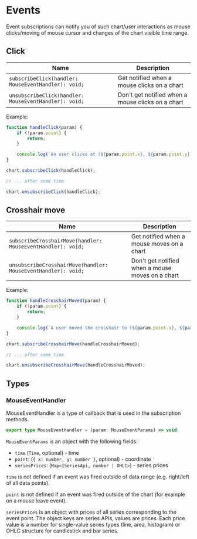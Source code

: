 # Events

Event subscriptions can notify you of such chart/user interactions as mouse clicks/moving of mouse cursor and changes of the chart visible time range.

## Click

|Name|Description|
|-|-|
|`subscribeClick(handler: MouseEventHandler): void;`|Get notified when a mouse clicks on a chart|
|`unsubscribeClick(handler: MouseEventHandler): void;`|Don't get notified when a mouse clicks on a chart|

Example:

```javascript
function handleClick(param) {
    if (!param.point) {
        return;
    }

    console.log(`An user clicks at (${param.point.x}, ${param.point.y}) point, the time is ${param.time}`);
}

chart.subscribeClick(handleClick);

// ... after some time

chart.unsubscribeClick(handleClick);
```

## Crosshair move

|Name|Description|
|-|-|
|`subscribeCrosshairMove(handler: MouseEventHandler): void;`|Get notified when a mouse moves on a chart|
|`unsubscribeCrosshairMove(handler: MouseEventHandler): void;`|Don't get notified when a mouse moves on a chart|

Example:

```javascript
function handleCrosshairMoved(param) {
    if (!param.point) {
        return;
    }

    console.log(`A user moved the crosshair to (${param.point.x}, ${param.point.y}) point, the time is ${param.time}`);
}

chart.subscribeCrosshairMove(handleCrosshairMoved);

// ... after some time

chart.unsubscribeCrosshairMove(handleCrosshairMoved);
```

## Types

### MouseEventHandler

MouseEventHandler is a type of callback that is used in the subscription methods.

```typescript
export type MouseEventHandler = (param: MouseEventParams) => void;
```

`MouseEventParams` is an object with the following fields:

- `time` (`Time`, optional) - time
- `point`: (`{ x: number, y: number }`, optional) - coordinate
- `seriesPrices`: (`Map<ISeriesApi, number | OHLC>`) - series prices

`time` is not defined if an event was fired outside of data range (e.g. right/left of all data points).

`point` is not defined if an event was fired outside of the chart (for example on a mouse leave event).

`seriesPrices` is an object with prices of all series corresponding to the event point. The object keys are series APIs, values are prices. Each price value is a number for single-value series types (line, area, histogram) or OHLC structure for candlestick and bar series.
